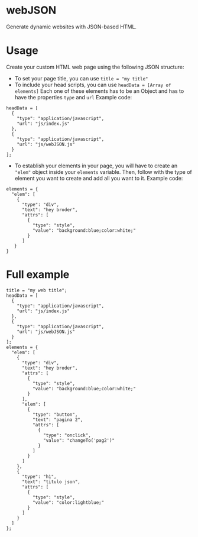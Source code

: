# webJSON
Generate dynamic websites with JSON-based HTML.
# Usage
Create your custom HTML web page using the following JSON structure:
* To set your page title, you can use `title = "my title"`
* To include your head scripts, you can use `headData = [Array of elements]`
Each one of these elements has to be an Object and has to have the properties `type` and `url`
Example code:
```
headData = [
  {
    "type": "application/javascript",
    "url": "js/index.js"
  },
  {
    "type": "application/javascript",
    "url": "js/webJSON.js"
  }
];
```
* To establish your elements in your page, you will have to create an `"elem"` object inside your `elements` variable. Then, follow with the type of element you want to create and add all you want to it.
Example code:
```
elements = {
  "elem": [
    {
      "type": "div",
      "text": "hey broder",
      "attrs": [
        {
          "type": "style",
          "value": "background:blue;color:white;"
        }
      ]
   }
}
```
# Full example
```
title = "my web title";
headData = [
  {
    "type": "application/javascript",
    "url": "js/index.js"
  },
  {
    "type": "application/javascript",
    "url": "js/webJSON.js"
  }
];
elements = {
  "elem": [
    {
      "type": "div",
      "text": "hey broder",
      "attrs": [
        {
          "type": "style",
          "value": "background:blue;color:white;"
        }
      ],
      "elem": [
        {
          "type": "button",
          "text": "pagina 2",
          "attrs": [
            {
              "type": "onclick",
              "value": "changeTo('pag2')"
            }
          ]
        }
      ]
    },
    {
      "type": "h1",
      "text": "titulo json",
      "attrs": [
        {
          "type": "style",
          "value": "color:lightblue;"
        }
      ]
    }
  ]
};
```
